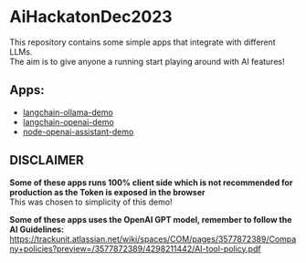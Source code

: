 # AiHackatonDec2023

This repository contains some simple apps that integrate with different LLMs.  
The aim is to give anyone a running start playing around with AI features!

## Apps:

- [langchain-ollama-demo](./apps/langchain-ollama-demo/Readme.md)
- [langchain-openai-demo](./apps/langchain-openai-demo/Readme.md)
- [node-openai-assistant-demo](./apps/node-openai-assistant-demo/Readme.md)

## DISCLAIMER

**Some of these apps runs 100% client side which is not recommended for production as the Token is exposed in the browser**  
This was chosen to simplicity of this demo!

**Some of these apps uses the OpenAI GPT model, remember to follow the AI Guidelines:**  
https://trackunit.atlassian.net/wiki/spaces/COM/pages/3577872389/Company+policies?preview=/3577872389/4298211442/AI-tool-policy.pdf
